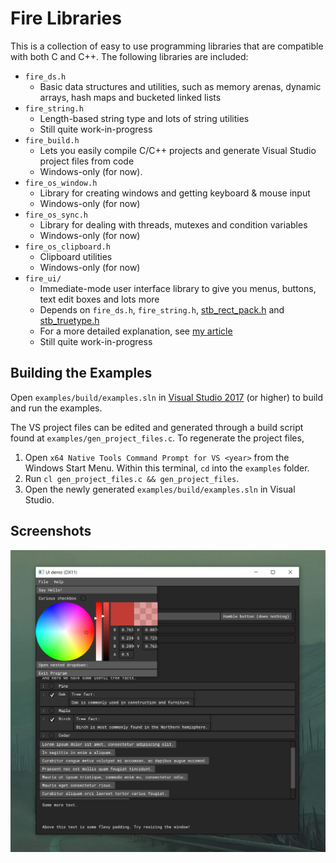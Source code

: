 # Fire Libraries

This is a collection of easy to use programming libraries that are compatible with both C and C++. The following libraries are included:

* `fire_ds.h`
  * Basic data structures and utilities, such as memory arenas, dynamic arrays, hash maps and bucketed linked lists
* `fire_string.h`
  * Length-based string type and lots of string utilities
  * Still quite work-in-progress
* `fire_build.h`
  * Lets you easily compile C/C++ projects and generate Visual Studio project files from code
  * Windows-only (for now).
* `fire_os_window.h`
  * Library for creating windows and getting keyboard & mouse input
  * Windows-only (for now)
* `fire_os_sync.h`
  * Library for dealing with threads, mutexes and condition variables
  * Windows-only (for now)
* `fire_os_clipboard.h`
  * Clipboard utilities
  * Windows-only (for now)
* `fire_ui/`
  * Immediate-mode user interface library to give you menus, buttons, text edit boxes and lots more
  * Depends on `fire_ds.h`, `fire_string.h`, [stb_rect_pack.h](https://github.com/nothings/stb/blob/master/stb_rect_pack.h) and [stb_truetype.h](https://github.com/nothings/stb/blob/master/stb_truetype.h)
  * For a more detailed explanation, see [my article](https://eeromutka.github.io/projects/immediate_mode_ui/)
  * Still quite work-in-progress

## Building the Examples

Open `examples/build/examples.sln` in [Visual Studio 2017](https://visualstudio.microsoft.com/) (or higher) to build and run the examples.

The VS project files can be edited and generated through a build script found at `examples/gen_project_files.c`. To regenerate the project files,
1. Open `x64 Native Tools Command Prompt for VS <year>` from the Windows Start Menu. Within this terminal, `cd` into the `examples` folder.
2. Run `cl gen_project_files.c && gen_project_files`.
3. Open the newly generated `examples/build/examples.sln` in Visual Studio.

## Screenshots

![ui_demo](/screenshots/ui_demo.png)
